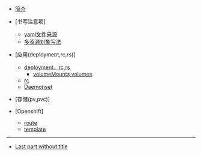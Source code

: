 * [简介](README.md)

* [书写注意项]
  * [yaml文件来源](2018-05-29-yaml-from+write-note.md)
  * [多资源对象写法](2018-05-29-multi-kind-list.md)

* [应用(deployment,rc,rs)]
  * [deployment，rc,rs](application/2018-05-31-deployment.-rc-rs.md)
    * [volumeMounts,volumes](part1/gitbook.md)
  * [rc](part1/gitbook.md)
  * [Daemonset](part1/gitbook.md)

* [存储(pv,pvc)]


* [Openshift]
  * [route](part2/feedback_please.md)
  * [template](part2/better_tools.md)

----

* [Last part without title](part3/title.md)
